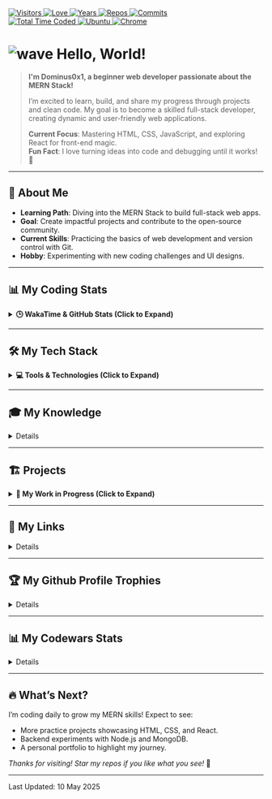 <div>
  <a href="https://github.com/antonkomarev/github-profile-views-counter">
    <img alt="Visitors" title="Times my Page Visited" src="https://komarev.com/ghpvc/?username=dominus0x1&label=Visitors&color=blueviolet" />
  </a>
  <a href="https://github.com/chetanraj/awesome-github-badges">
    <img alt="Love" title="Always Coding with Love <3" src="https://img.shields.io/badge/Code_with-Love-red?logo=southwestairlines" />
  </a> 
  <a href="https://badges.pufler.dev">
    <img alt="Years" title="Years I am Coding" src="https://badges.pufler.dev/years/dominus0x1?color=orange&logo=dreamstime&logoColor=white" />
  </a>
  <a href="https://github.com/dominus0x1?tab=repositories">
    <img alt="Repos" title="My Repositories" src="https://badges.pufler.dev/repos/dominus0x1?color=success&logo=github" />
  </a>
  <a href="https://badges.pufler.dev">
    <img alt="Commits" title="My Commits" src="https://badges.pufler.dev/commits/monthly/dominus0x1?color=green&logo=hotjar&logoColor=white" />
  </a>
  <br>
  <a href="https://wakatime.com/dominus0x1">
    <img src="https://wakatime.com/badge/user/ddd907f0-be15-46da-8488-86aab7a932f9.svg" alt="Total Time Coded" />
  </a>
  <a href="https://microsoft.com/software-download/windows11">
    <img alt="Ubuntu" title="Using Windows 11" src="https://img.shields.io/badge/Windows_11-004Fe1?logo=windows&logoColor=white" />
  </a>
  <a href="https://google.com/chrome" >
    <img alt="Chrome" title="My Browser" src="https://img.shields.io/badge/Google_Chrome-E62D2A?logo=GoogleChrome&logoColor=white" />
  </a>
  <!-- <a href="https://jetbrains.com/webstorm">
    <img alt="WebStorm" title="My Editor" src="https://img.shields.io/badge/WebStorm-2086D7?logo=WebStorm&logoColor=white" />
  </a> -->
</div>

# <img src="https://raw.githubusercontent.com/MartinHeinz/MartinHeinz/master/wave.gif" width="27" alt="wave" /> Hello, World!

> **I'm Dominus0x1, a beginner web developer passionate about the MERN Stack!**  
>  
> I’m excited to learn, build, and share my progress through projects and clean code. My goal is to become a skilled full-stack developer, creating dynamic and user-friendly web applications.  
>  
> **Current Focus**: Mastering HTML, CSS, JavaScript, and exploring React for front-end magic.  
> **Fun Fact**: I love turning ideas into code and debugging until it works! 🐛  

---

## 🌟 About Me
- **Learning Path**: Diving into the MERN Stack to build full-stack web apps.
- **Goal**: Create impactful projects and contribute to the open-source community.
- **Current Skills**: Practicing the basics of web development and version control with Git.
- **Hobby**: Experimenting with new coding challenges and UI designs.

---

## 📊 My Coding Stats
<details>
<summary><b>🕒 WakaTime & GitHub Stats (Click to Expand)</b></summary><br>

<!--START_SECTION:waka-->

```txt
Markdown   1 hr 46 mins    ████████████████████▓░░░░   82.78 %
HTML       14 mins         ██▓░░░░░░░░░░░░░░░░░░░░░░   10.93 %
YAML       8 mins          █▓░░░░░░░░░░░░░░░░░░░░░░░   06.29 %
```

<!--END_SECTION:waka-->

<div align="center">
  <a href="https://github-readme-stats.vercel.app">
    <img alt="GitHub Stats" height="160" src="https://github-readme-stats.vercel.app/api?username=dominus0x1&theme=dracula&hide_border=true&show_icons=true" />
  </a>
  <a href="https://github.com/DenverCoder1/github-readme-streak-stats">
    <img alt="Streak Stats" height="160" src="https://github-readme-streak-stats.herokuapp.com?user=dominus0x1&theme=dracula&hide_border=true" />
  </a>
</div>

</details>

---

## 🛠️ My Tech Stack
<details>
<summary><b>💻 Tools & Technologies (Click to Expand)</b></summary><br>

- **Frontend**:  
  <a href="https://developer.mozilla.org/en-US/docs/Web/HTML">
    <img alt="HTML" src="https://img.shields.io/badge/HTML-E34F26?style=flat-square&logo=html5&logoColor=white" />
  </a>
  <a href="https://developer.mozilla.org/en-US/docs/Web/CSS">
    <img alt="CSS" src="https://img.shields.io/badge/CSS-1572B6?style=flat-square&logo=css3&logoColor=white" />
  </a>
  <a href="https://developer.mozilla.org/en-US/docs/Web/JavaScript">
    <img alt="JavaScript" src="https://img.shields.io/badge/JavaScript-F7DF1E?style=flat-square&logo=javascript&logoColor=black" />
  </a>
  <a href="https://reactjs.org">
    <img alt="React" src="https://img.shields.io/badge/React-61DAFB?style=flat-square&logo=react&logoColor=black" />
  </a>
- **Backend**:  
  <a href="https://nodejs.org">
    <img alt="Node.js" src="https://img.shields.io/badge/Node.js-339933?style=flat-square&logo=node.js&logoColor=white" />
  </a>
  <a href="https://expressjs.com">
    <img alt="Express.js" src="https://img.shields.io/badge/Express.js-000000?style=flat-square&logo=express&logoColor=white" />
  </a>
- **Database**:  
  <a href="https://mongodb.com">
    <img alt="MongoDB" src="https://img.shields.io/badge/MongoDB-47A248?style=flat-square&logo=mongodb&logoColor=white" />
  </a>
- **Tools**:  
  <a href="https://git-scm.com">
    <img alt="Git" src="https://img.shields.io/badge/Git-F05032?style=flat-square&logo=git&logoColor=white" />
  </a>
  <a href="https://github.com">
    <img alt="GitHub" src="https://img.shields.io/badge/GitHub-181717?style=flat-square&logo=github&logoColor=white" />
  </a>
  <a href="https://code.visualstudio.com">
    <img alt="VS Code" src="https://img.shields.io/badge/VS%20Code-007ACC?style=flat-square&logo=visual-studio-code&logoColor=white" />
  </a>

</details>

---

## 🎓 My Knowledge

<details>

  <a href="https://linux.com">
    <img alt="Linux" title="Linux is a Family of Open-source Unix-like Operating Systems Based on the Linux Kernel" src="https://img.shields.io/badge/Linux-FCC624?style=flat-square&logo=linux&logoColor=black" />
  </a>
  <a href="https://edclub.com/typingclub">
    <img alt="Fast Typing" title="10 Finger Typing" src="https://img.shields.io/badge/Fas_Typing-important?style=flat-square&logo=speedtest&logoColor=white" />
  </a>
  <a href="https://prettier.io">
    <img alt="Prettier" title="Code Formatter" src="https://img.shields.io/badge/Prettier-F7B93E?style=flat-square&logo=prettier&logoColor=white" />
  </a>
  <a href="https://git-scm.com">
    <img alt="Git" title="Version Control System" src="https://img.shields.io/badge/Git-F05032?style=flat-square&logo=git&logoColor=white" />
  </a>
  <a href="https://github.com">
    <img alt="GitHub" title="Best Internet Hosting for VCS" src="https://img.shields.io/badge/Github-181717?style=flat-square&logo=GitHub&logoColor=white" />
  </a>
  <a href="https://gitlab.com">
    <img alt="GitLab" title="An Internet Hosting for VCS" src="https://img.shields.io/badge/GitLab-FCA121?style=flat-square&logo=gitlab" />
  </a>
  <a href="https://bitbucket.org/">
    <img alt="BitBucket" title="Simple Internet Hosting for VCS" src="https://img.shields.io/badge/Bitbucket-%230047B3?style=flat-square&logo=bitbucket&logoColor=white" />
  </a>
  <a href="https://azure.microsoft.com">
    <img alt="Azure" title="A Cloud Computing Platform" src="https://img.shields.io/badge/Azure-008AD7?style=flat-square&logo=microsoft-azure&logoColor=white" />
  </a>
  <br>
  <a href="https://developer.mozilla.org/en-US/docs/Web/HTML">
    <img alt="HTML" title="HyperText Markup Language" src="https://img.shields.io/badge/HTML-E34F26?style=flat-square&logo=html5&logoColor=white" />
  </a>
  <a href="https://developer.mozilla.org/en-US/docs/Web/CSS">
    <img alt="CSS" title="Cascading Style Sheets" src="https://img.shields.io/badge/CSS-1572B6?style=flat-square&logo=css3&logoColor=white" />
  </a>
  <a href="https://sass-lang.com">
    <img alt="Sass" title="A Preprocessor Scripting Language Interpreted Into Cascading Style Sheets" src="https://img.shields.io/badge/Sass-CC6699?style=flat-square&logo=sass&logoColor=white" />
  </a>
  <a href="https://getbootstrap.com">
    <img alt="Bootstrap" title="CSS Framework Directed at Responsive, Mobile-First Front-End Web Development" src="https://img.shields.io/badge/Bootstrap-563D7C?style=flat-square&logo=bootstrap&logoColor=white" />
  </a>
  <a href="https://developer.mozilla.org/en-US/docs/Web/JavaScript">
    <img alt="JS" title="A High-Level, Often Just-in-Time Compiled and Multi-Paradigm Programming Language" src="https://img.shields.io/badge/JavaScript-323330?style=flat-square&logo=javascript&logoColor=F7DF1E" />
  </a>
  <!-- <a href="https://typescriptlang.org">
    <img alt="TS" title="TypeScript is a strongly typed programming language that builds on JavaScript, giving you better tooling at any scale." src="https://img.shields.io/badge/TypeScript-007ACC?style=flat-square&logo=typescript&logoColor=white" />
  </a>
  <a href="https://jquery.com">
    <img alt="Jquery" title="A JS Library Designed to Simplify HTML DOM Tree Traversal and Manipulation, Event Handling, CSS Animation and Ajax" src="https://img.shields.io/badge/jQuery-0769AD?style=flat-square&logo=jquery&logoColor=white" />
  </a>
  <a href="https://cypress.io">
    <img alt="Cypress" title="A Frontend Test Automation Tool for Regression Testing of Web Applications" src="https://img.shields.io/badge/Cypress-171717?style=flat-square&logo=cypress&logoColor=white" />
  </a>
  <br>
  <a href="https://reactjs.org">
    <img alt="React" title="A Front-End JS Library for Building User Interfaces or UI Components" src="https://img.shields.io/badge/React-45b8d8?style=flat-square&logo=react&logoColor=white" />
  </a>
  <a href="https://redux.js.org">
    <img alt="Redux" title="A JS Library for Managing and Centralizing Application State" src="https://img.shields.io/badge/Redux-593D88?style=flat-square&logo=redux&logoColor=white" />
  </a>
  <a href="https://npmjs.com">
    <img alt="NPM" title="A Package Manager for JS" src="https://img.shields.io/badge/NPM-CB0000?style=flat-square&logo=npm&logoColor=white" />
  </a>
  <a href="https://reactrouter.com">
    <img alt="React Router" title="A Library to Implement Dynamic Routing in Web Apps" src="https://img.shields.io/badge/React_Router-F44250?style=flat-square&logo=react-router&logoColor=white" />
  </a>
  <a href="https://tanstack.com/query">
    <img alt="React Query" title="A powerful library developed by TanStack that simplifies data fetching and state management in React applications." src="https://img.shields.io/badge/React_Query-FF4154?style=flat-square&logo=react-query&logoColor=white" />
  </a>
  <a href="https://styled-components.com">
    <img alt="Styled-Component" title="A Library Utilize Tagged Template Literals to Style Components" src="https://img.shields.io/badge/Styled--Components-DB7093?style=flat-square&logo=styled-components&logoColor=white" />
  </a>
  <a href="https://tailwindcss.com/">
    <img alt="Tailwindcss" title="An Open Source CSS Framework" src="https://img.shields.io/badge/Tailwind_CSS-38B2AC?style=flat-square&logo=tailwind-css&logoColor=white" />
  </a>
  <br>
  <a href="https://nodejs.org">
    <img alt="NodeJS" title="A Back-End JS Runtime Environment, Runs on the V8 Engine and Executes JS code Outside Web Browser" src="https://img.shields.io/badge/Node.js-43853D?style=flat-square&logo=node.js&logoColor=white" />
  </a>
  <a href="https://babeljs.io">
    <img alt="Babel" title="A Popular TransCompiler for Using Newest Features of JS" src="https://img.shields.io/badge/babel-yellow?style=flat-square&logo=babel&logoColor=white" />
  </a>
  <a href="https://webpack.js.org">
    <img alt="WebPack" title="A JS Module Bundler" src="https://img.shields.io/badge/WebPack-1C78C0?style=flat-square&logo=WebPack&logoColor=white" />
  </a>
  <a href="https://eslint.org">
    <img alt="ESLint" title="A Static Code Analysis Tool for Identifying Problematic Patterns Found in JS Code" src="https://img.shields.io/badge/ESLint-4B32C3?style=flat-square&logo=ESLint&logoColor=white" />
  </a>
  <a href="https://expressjs.com">
    <img alt="Express" title="A Back-End Web Application Framework for Node JS" src="https://img.shields.io/badge/Express.js-404D59?style=flat-square&logo=express&logoColor=white" />
  </a>
  <a href="https://mongodb.com">
    <img alt="MongoDB" title="A NoSQL Database Program" src="https://img.shields.io/badge/MongoDB-4EA94B?style=flat-square&logo=mongodb&logoColor=white" />
  </a>
  <a href="https://postman.com">
    <img alt="Postman" title="An API Testing Application" src="https://img.shields.io/badge/Postman-FF6C37?style=flat-square&logo=postman&logoColor=white" />
  </a>
  <br>
  <a href="https://netlify.com">
    <img alt="Netlify" title="Offers Hosting and Serverless Back-End Services for Web Applications and Static Websites" src="https://img.shields.io/badge/Netlify-00C7B7?style=flat-square&logo=netlify&logoColor=white" />
  </a>
  <a href="https://heroku.com">
    <img alt="Heroku" title="A Cloud Platform as a Service Supporting Several Programming Languages." src="https://img.shields.io/badge/Heroku-430098?style=flat-square&logo=heroku&logoColor=white" />
  </a> -->
  <a href="https://ubuntu.com">
    <img alt="Ubuntu" title="A Linux Distribution" src="https://img.shields.io/badge/Ubuntu-E95420?style=flat-square&logo=ubuntu&logoColor=white" />
  </a>
  <a href="https://trello.com">
    <img alt="Trello" title="A Web-based Kanban Project Management Application" src="https://img.shields.io/badge/Trello-0079BF?style=flat-square&logo=Trello&logoColor=white" />
  </a>
  <a href="https://figma.com">
    <img alt="Figma" title="A vector graphics editor and prototyping tool" src="https://img.shields.io/badge/Figma-F24E1E?style=flat-square&logo=figma&logoColor=white" />
  </a>
  <!-- <a href="https://adobe.com/products/xd.html">
    <img alt="Adobe XD" title="A Vector-Based User Experience Design Tool for Web and Mobile Apps" src="https://img.shields.io/badge/Adobe_XD-470137?style=flat-square&logo=AdobeXD&logoColor=#FF61F6" />
  </a> -->
  <a href="https://adobe.com/products/photoshop.html">
    <img alt="PhotoShop" title="A Raster Graphics Editor" src="https://img.shields.io/badge/Photoshop-%2331A8FF?style=flat-square&logo=adobephotoshop&logoColor=white" />
  </a>
  <br>
  <a href="https://microsoft.com/en-us/microsoft-365">
    <img alt="Office" title="A Family of Client Software, Server Software, and Services" src="https://img.shields.io/badge/Microsoft_Office-D83B01?style=flat-square&logo=microsoft-office&logoColor=white" />
  </a>
  <a href="https://microsoft.com/en-us/microsoft-365/word">
    <img alt="Word" title="A Word Processing Software" src="https://img.shields.io/badge/Word-2B579A?style=flat-square&logo=microsoft-word&logoColor=white" />
  </a>
  <a href="https://microsoft.com/en-us/microsoft-365/powerpoint">
    <img alt="Powerpoint" title="A Powerful Slide Show Presentation Program" src="https://img.shields.io/badge/PowerPoint-B7472A?style=flat-square&logo=microsoft-powerpoint&logoColor=white" />
  </a>
  <a href="https://microsoft.com/en-us/microsoft-365/excel">
    <img alt="Excel" title="A Spread Sheet to Organize Data and Perform Financial Analysis" src="https://img.shields.io/badge/Excel-217346?style=flat-square&logo=microsoft-excel&logoColor=white" />
  </a>
  <!-- <a href="https://microsoft.com/en-us/microsoft-365/access">
    <img alt="Access" title="An Information Management Tool, or Relational Database, Helps You Store Information for Reference, Reporting and Analysis" src="https://img.shields.io/badge/Access-A4373A?style=flat-square&logo=microsoft-access&logoColor=white" />
  </a> -->
  <a href="https://microsoft.com/en-us/microsoft-365/outlook">
    <img alt="Outlook" title="A Personal Information Manager Software System" src="https://img.shields.io/badge/Outlook-0072c6?style=flat-square&logo=microsoft-outlook&logoColor=white" />
  </a>
  <!-- <a href="https://app.powerbi.com">
    <img alt="Power Bi" title="An Interactive Data Visualization Software Product with a Primary Focus on Business Intelligence" src="https://img.shields.io/badge/Power_Bi-e9b51c?style=flat-square&logo=powerbi&logoColor=white" />
  </a> -->
</details>

---

## 🏗️ Projects
<details>
<summary><b>🚀 My Work in Progress (Click to Expand)</b></summary><br>

*More projects coming soon as I learn!*  
- **Practice Webpage**: A simple static site using HTML and CSS.  
- **To-Do List**: A React-based app to manage tasks *(planned)*.  
- **MERN Blog**: A full-stack blog app with MongoDB backend *(planned)*.

</details>

---

## 🔗 My Links

<details>
  <div align="center">
    <a href="https://t.me/dominus0x1">
      <img height="40" alt="Telegram" title="Telegram" src="./images/telegram.svg" />
    </a>
    &nbsp;&nbsp;
    <a href="mailto:egodominus0x1@Gmail.com">
      <img height="40" alt="Gmail" title="Gmail" src="./images/gmail.svg" />
    </a>
    <!-- &nbsp;&nbsp;
    <a href="https://linkedin.com/in/">
      <img height="40" alt="LinkedIn" title="LinkedIn" src="./images/linkedin.svg" />
    </a> -->
    &nbsp;&nbsp;
    <a href="https://instagram.com/dominus0x1">
      <img height="40" alt="Instagram" title="Instagram" src="./images/instagram.svg" />
    </a>
    <!-- &nbsp;&nbsp;
    <a href="https://facebook.com/">
      <img height="40" alt="Facebook" title="Facebook" src="./images/facebook.svg" />
    </a> -->
    &nbsp;&nbsp;
    <a href="https://x.com/dominus0x1">
      <img height="40" alt="X" title="X" src="./images/X.svg" />
    </a>
    &nbsp;&nbsp;
    <a href="https://freecodecamp.org/dominus0x1">
      <img height="40" alt="FreeCodeCamp" title="FreeCodeCamp" src="./images/fcc.svg" />
    </a>
    <!-- &nbsp;&nbsp;
    <a href="https://sololearn.com/profile/">
      <img height="40" alt="SoloLearn" title="SoloLearn" src="./images/sololearn.svg" />
    </a> -->
    <!-- &nbsp;&nbsp;
    <a href="https://steamcommunity.com/id/">
      <img height="40" alt="Steam" title="Steam" src="./images/steam.svg" />
    </a> -->
    <!-- &nbsp;&nbsp;
    <a href="https://discordapp.com/users/">
      <img height="40" alt="Discord" title="Discord" src="./images/discord.svg" />
    </a> -->
  </div>
</details>

---

  ## 🏆 My Github Profile Trophies

<details>

  <a href="https://github.com/ryo-ma/github-profile-trophy">
    <img alt="GitHub Trophy" src="https://github-profile-trophy.vercel.app/?username=dominus0x1&theme=radical&margin-w=30&no-frame=true" />
  </a>
</details>

---

## 📊 My Codewars Stats

<details>

  <a href="https://codewars.com/users/dominus0x1">
    <img alt="CodeWars" title="Practice Makes Perfect" src="https://codewars.com/users/dominus0x1/badges/large" />
  </a><br>
</details>

---

## 🔥 What’s Next?
I’m coding daily to grow my MERN skills! Expect to see:
- More practice projects showcasing HTML, CSS, and React.
- Backend experiments with Node.js and MongoDB.
- A personal portfolio to highlight my journey.

*Thanks for visiting! Star my repos if you like what you see!* 🌟

---

Last Updated: 10 May 2025
